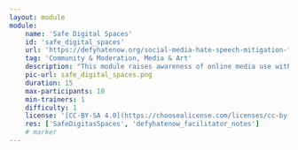 ```yaml
---
layout: module
module:
    name: 'Safe Digital Spaces'
    id: 'safe_digital_spaces' 
    url: 'https://defyhatenow.org/social-media-hate-speech-mitigation-field-guide-v2-cameroon/'
    tag: 'Community & Moderation, Media & Art'
    description: "This module raises awareness of online media use with a focus on women."
    pic-url: safe_digital_spaces.png
    duration: 15
    max-participants: 10
    min-trainers: 1
    difficulty: 1
    license: '[CC-BY-SA 4.0](https://choosealicense.com/licenses/cc-by-sa-4.0/)'
    res: ['SafeDigitasSpaces', 'defyhatenow_facilitator_notes']
    # marker
---  
```

